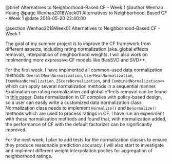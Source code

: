 @brief Alternatives to Neighborhood-Based CF - Week 1
@author Wenhao Huang
@page Wenhao2018Week01 Alternatives to Neighborhood-Based CF - Week 1
@date 2018-05-20 22:40:00

@section Wenhao2018Week01 Alternatives to Neighborhood-Based CF - Week 1

The goal of my summer project is to improve the CF framework from different aspects, including rating normalization (aka. global effects removal), interpolation of neighborhood weights. I will also work on implmenting more expressive CF models like BiasSVD and SVD++.

For the first week, I have implmented all common-used data normalization methods: `OverallMeanNormalization`, `UserMeanNormalization`, `ItemMeanNormalization`, `ZScoreNormalization`, and `CombinedNormalization<>` which can apply several normalization methods in a sequential manner. Explanation on rating normalization and global effects removal can be found in [this paper](http://citeseerx.ist.psu.edu/viewdoc/download?doi=10.1.1.443.300&rep=rep1&type=pdf). Data normalization in CF complies with policy-based design, so a user can easily write a customized data normalization class. Normalization class needs to implement `Normalize()` and `Denormalize()` methods which are used to process ratings in CF. I have run an experiment with these normalization methods and found that, with normalization added, the performance of CF with the default factorizer can be significantly improved.

For the next week, I plan to add tests for the normalization classes to ensure they produce reasonable prediction accuracy. I will also start to investigate and implment different weight interpolation poclies for aggregation of neighborhood ratings.
